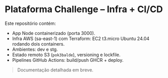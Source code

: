 # Plataforma Challenge – Infra + CI/CD

Este repositório contém:
- App Node containerizado (porta 3000).
- Infra AWS (sa-east-1) com Terraform: EC2 t3.micro Ubuntu 24.04 rodando dois containers.
- Ambientes: dev e stg.
- Estado remoto S3 (`pok3balde`), versioning e lockfile.
- Pipelines GitHub Actions: build/push GHCR + deploy.

> Documentação detalhada em breve.
